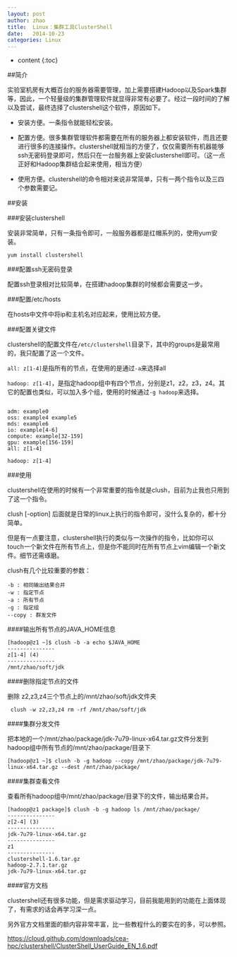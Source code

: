 ```yaml
---
layout: post
author: zhao
title:  Linux：集群工具ClusterShell
date:   2014-10-23
categories: Linux
---
```


* content
{:toc}

##简介

实验室机房有大概百台的服务器需要管理，加上需要搭建Hadoop以及Spark集群等，因此，一个轻量级的集群管理软件就显得非常有必要了。经过一段时间的了解以及尝试，最终选择了clustershell这个软件，原因如下。

- 安装方便。一条指令就能轻松安装。

- 配置方便。很多集群管理软件都需要在所有的服务器上都安装软件，而且还要进行很多的连接操作。clustershell就相当的方便了，仅仅需要所有机器能够ssh无密码登录即可，然后只在一台服务器上安装clustershell即可。（这一点正好和Hadoop集群结合起来使用，相当方便）

- 使用方便。clustershell的命令相对来说非常简单，只有一两个指令以及三四个参数需要记。

##安装

###安装clustershell

安装非常简单，只有一条指令即可，一般服务器都是红帽系列的，使用yum安装。

~~~
yum install clustershell
~~~

###配置ssh无密码登录

配置ssh登录相对比较简单，在搭建hadoop集群的时候都会需要这一步。

###配置/etc/hosts

在hosts中文件中将ip和主机名对应起来，使用比较方便。

###配置关键文件

clustershell的配置文件在`/etc/clustershell`目录下，其中的groups是最常用的，我只配置了这一个文件。

`all: z[1-4]`是指所有的节点，在使用的是通过`-a`来选择all

`hadoop: z[1-4]`，是指定hadoop组中有四个节点，分别是z1，z2，z3，z4。其它的配置也类似，可以加入多个组，使用的时候通过`-g hadoop`来选择。

~~~

adm: example0
oss: example4 example5
mds: example6
io: example[4-6]
compute: example[32-159]
gpu: example[156-159]
all: z[1-4]

hadoop: z[1-4]

~~~

###使用

clustershell在使用的时候有一个非常重要的指令就是clush，目前为止我也只用到了这一个指令。

clush [-option] 后面就是日常的linux上执行的指令即可，没什么复杂的，都十分简单。

但是有一点要注意，clustershell执行的类似与一次操作的指令，比如你可以touch一个新文件在所有节点上，但是你不能同时在所有节点上vim编辑一个新文件。细节还需琢磨。

clush有几个比较重要的参数：

~~~ 
-b : 相同输出结果合并
-w : 指定节点
-a : 所有节点
-g : 指定组
--copy : 群发文件
~~~

####输出所有节点的JAVA_HOME信息

~~~
[hadoop@z1 ~]$ clush -b -a echo $JAVA_HOME
---------------
z[1-4] (4)
---------------
/mnt/zhao/soft/jdk
~~~

####删除指定节点的文件

删除 z2,z3,z4三个节点上的/mnt/zhao/soft/jdk文件夹

~~~~
 clush -w z2,z3,z4 rm -rf /mnt/zhao/soft/jdk
~~~~


####集群分发文件

把本地的一个/mnt/zhao/package/jdk-7u79-linux-x64.tar.gz文件分发到hadoop组中所有节点的/mnt/zhao/package/目录下

~~~
[hadoop@z1 ~]$ clush -b -g hadoop --copy /mnt/zhao/package/jdk-7u79-linux-x64.tar.gz --dest /mnt/zhao/package/
~~~

####集群查看文件

查看所有hadoop组中/mnt/zhao/package/目录下的文件，输出结果合并。

~~~
[hadoop@z1 package]$ clush -b -g hadoop ls /mnt/zhao/package/
---------------
z[2-4] (3)
---------------
jdk-7u79-linux-x64.tar.gz
---------------
z1
---------------
clustershell-1.6.tar.gz
hadoop-2.7.1.tar.gz
jdk-7u79-linux-x64.tar.gz
~~~

####官方文档

clustershell还有很多功能，但是需求驱动学习，目前我能用到的功能在上面体现了，有需求的话会再学习深一点。

另外官方文档里面的额内容非常丰富，比一些教程什么的要实在的多，可以参照。

https://cloud.github.com/downloads/cea-hpc/clustershell/ClusterShell_UserGuide_EN_1.6.pdf